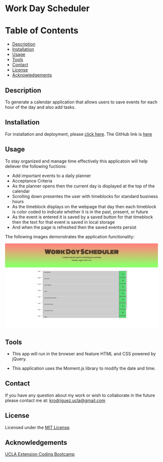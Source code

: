 # Work Day Scheduler

# Table of Contents

* [Description](#description)
* [Installation](#instalation)
* [Usage](#usage)
* [Tools](#tools)
* [Contact](#contact)
* [License](#license)
* [Acknowledgements](#acknowledgements)

## Description 
To generate a calendar application that allows users to save events for each hour of the day and also add tasks. 

## Installation
For installation and deployment, please [click here](https://kimberly-rodriguez.github.io/work-day-scheduler/). The GitHub link is [here](https://github.com/Kimberly-Rodriguez/work-day-scheduler)

## Usage

To stay organized and manage time effectively this applicatoin will help deliever the following fuctions:
 - Add important events to a daily planner
 - Acceptance Criteria
 - As the planner opens then the current day is displayed at the top of the calendar
 - Scrolling down presentes the user with timeblocks for standard business hours
 - As the timeblock displays on the webpage that day then each timeblock is color coded to indicate whether it is in the past, present, or future
 - As the event is entered it is saved by a saved button for that timeblock then the text for that event is saved in local storage
 - And when the page is refreshed then the saved events persist

The following images demonstrates the application functionality:

 !["screen shot 1 of website showing all inputs"](./images/screenShot01.png)


## Tools

* This app will run in the browser and feature HTML and CSS powered by jQuery.

* This application uses the Moment.js library to modify the date and time. 



## Contact

If you have any question about my work or wish to collaborate in the future please contact me at: <krodriguez.ucla@gmail.com>

## License 

Licensed under the [MIT License](LICENSE).

## Acknowledgements
[UCLA Extension Coding Bootcamp](https://bootcamp.uclaextension.edu/coding/)




